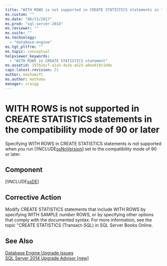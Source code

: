 ```yaml
---
title: "WITH ROWS is not supported in CREATE STATISTICS statements in the compatibility mode of 90 or later | Microsoft Docs"
ms.custom: ""
ms.date: "06/13/2017"
ms.prod: "sql-server-2014"
ms.reviewer: ""
ms.suite: ""
ms.technology: 
  - "database-engine"
ms.tgt_pltfrm: ""
ms.topic: conceptual
helpviewer_keywords: 
  - "WITH ROWS in CREATE STATISTICS statement"
ms.assetid: 197b2ecf-a1a3-4a3a-a523-a0ee919c1dde
caps.latest.revision: 21
author: mashamsft
ms.author: mathoma
manager: craigg
---
```

# WITH ROWS is not supported in CREATE STATISTICS statements in the compatibility mode of 90 or later
  Specifying WITH ROWS in CREATE STATISTICS statements is not supported when you run [!INCLUDE[ssNoVersion](../../includes/ssnoversion-md.md)] set to the compatibility mode of 90 or later.  
  
## Component  
 [!INCLUDE[ssDE](../../includes/ssde-md.md)]  
  
## Corrective Action  
 Modify CREATE STATISTICS statements that include WITH ROWS by specifying WITH SAMPLE *number* ROWS, or by specifying other options that comply with the documented syntax. For more information, see the topic "CREATE STATISTICS (Transact-SQL) in SQL Server Books Online.  
  
## See Also  
 [Database Engine Upgrade Issues](../../../2014/sql-server/install/database-engine-upgrade-issues.md)   
 [SQL Server 2014 Upgrade Advisor &#91;new&#93;](/sql/2014/sql-server/install/sql-server-2014-upgrade-advisor)  
  
  
